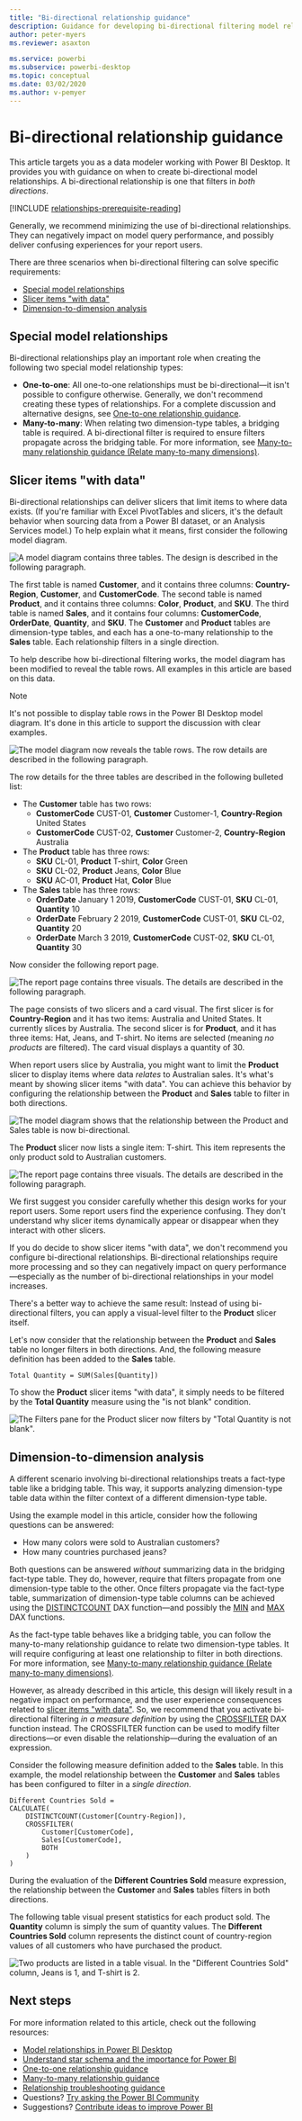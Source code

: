 ```yaml
---
title: "Bi-directional relationship guidance"
description: Guidance for developing bi-directional filtering model relationships.
author: peter-myers
ms.reviewer: asaxton

ms.service: powerbi
ms.subservice: powerbi-desktop
ms.topic: conceptual
ms.date: 03/02/2020
ms.author: v-pemyer
---
```


# Bi-directional relationship guidance

This article targets you as a data modeler working with Power BI Desktop. It provides you with guidance on when to create bi-directional model relationships. A bi-directional relationship is one that filters in _both directions_.

[!INCLUDE [relationships-prerequisite-reading](includes/relationships-prerequisite-reading.md)]

Generally, we recommend minimizing the use of bi-directional relationships. They can negatively impact on model query performance, and possibly deliver confusing experiences for your report users.

There are three scenarios when bi-directional filtering can solve specific requirements:

- [Special model relationships](#special-model-relationships)
- [Slicer items "with data"](#slicer-items-with-data)
- [Dimension-to-dimension analysis](#dimension-to-dimension-analysis)

## Special model relationships

Bi-directional relationships play an important role when creating the following two special model relationship types:

- **One-to-one**: All one-to-one relationships must be bi-directional—it isn't possible to configure otherwise. Generally, we don't recommend creating these types of relationships. For a complete discussion and alternative designs, see [One-to-one relationship guidance](relationships-one-to-one.md).
- **Many-to-many**: When relating two dimension-type tables, a bridging table is required. A bi-directional filter is required to ensure filters propagate across the bridging table. For more information, see [Many-to-many relationship guidance (Relate many-to-many dimensions)](relationships-many-to-many.md#relate-many-to-many-dimensions).

## Slicer items "with data"

Bi-directional relationships can deliver slicers that limit items to where data exists. (If you're familiar with Excel PivotTables and slicers, it's the default behavior when sourcing data from a Power BI dataset, or an Analysis Services model.) To help explain what it means, first consider the following model diagram.

![A model diagram contains three tables. The design is described in the following paragraph.](media/relationships-bidirectional-filtering/sales-model-diagram.png)

The first table is named **Customer**, and it contains three columns: **Country-Region**, **Customer**, and **CustomerCode**. The second table is named **Product**, and it contains three columns: **Color**, **Product**, and **SKU**. The third table is named **Sales**, and it contains four columns: **CustomerCode**, **OrderDate**, **Quantity**, and **SKU**. The **Customer** and **Product** tables are dimension-type tables, and each has a one-to-many relationship to the **Sales** table. Each relationship filters in a single direction.

To help describe how bi-directional filtering works, the model diagram has been modified to reveal the table rows. All examples in this article are based on this data.

> [!NOTE]
> It's not possible to display table rows in the Power BI Desktop model diagram. It's done in this article to support the discussion with clear examples.

![The model diagram now reveals the table rows. The row details are described in the following paragraph.](media/relationships-bidirectional-filtering/sales-model-diagram-rows.png)

The row details for the three tables are described in the following bulleted list:

- The **Customer** table has two rows:
  - **CustomerCode** CUST-01, **Customer** Customer-1, **Country-Region** United States
  - **CustomerCode** CUST-02, **Customer** Customer-2, **Country-Region** Australia
- The **Product** table has three rows:
  - **SKU** CL-01, **Product** T-shirt, **Color** Green
  - **SKU** CL-02, **Product** Jeans, **Color** Blue
  - **SKU** AC-01, **Product** Hat, **Color** Blue
- The **Sales** table has three rows:
  - **OrderDate** January 1 2019, **CustomerCode** CUST-01, **SKU** CL-01, **Quantity** 10
  - **OrderDate** February 2 2019, **CustomerCode** CUST-01, **SKU** CL-02, **Quantity** 20
  - **OrderDate** March 3 2019, **CustomerCode** CUST-02, **SKU** CL-01, **Quantity** 30

Now consider the following report page.

![The report page contains three visuals. The details are described in the following paragraph.](media/relationships-bidirectional-filtering/sales-report-no-bi-directional-filter.png)

The page consists of two slicers and a card visual. The first slicer is for **Country-Region** and it has two items: Australia and United States. It currently slices by Australia. The second slicer is for **Product**, and it has three items: Hat, Jeans, and T-shirt. No items are selected (meaning _no products_ are filtered). The card visual displays a quantity of 30.

When report users slice by Australia, you might want to limit the **Product** slicer to display items where data _relates_ to Australian sales. It's what's meant by showing slicer items "with data". You can achieve this behavior by configuring the relationship between the **Product** and **Sales** table to filter in both directions.

![The model diagram shows that the relationship between the Product and Sales table is now bi-directional.](media/relationships-bidirectional-filtering/sales-model-diagram-rows-bi-directional-filter.png)

The **Product** slicer now lists a single item: T-shirt. This item represents the only product sold to Australian customers.

![The report page contains three visuals. The details are described in the following paragraph.](media/relationships-bidirectional-filtering/sales-report-bi-directional-filter.png)

We first suggest you consider carefully whether this design works for your report users. Some report users find the experience confusing. They don't understand why slicer items dynamically appear or disappear when they interact with other slicers.

If you do decide to show slicer items "with data", we don't recommend you configure bi-directional relationships. Bi-directional relationships require more processing and so they can negatively impact on query performance—especially as the number of bi-directional relationships in your model increases.

There's a better way to achieve the same result: Instead of using bi-directional filters, you can apply a visual-level filter to the **Product** slicer itself.

Let's now consider that the relationship between the **Product** and **Sales** table no longer filters in both directions. And, the following measure definition has been added to the **Sales** table.

```dax
Total Quantity = SUM(Sales[Quantity])
```

To show the **Product** slicer items "with data", it simply needs to be filtered by the **Total Quantity** measure using the "is not blank" condition.

![The Filters pane for the Product slicer now filters by "Total Quantity is not blank".](media/relationships-bidirectional-filtering/filter-product-slicer-measure-is-not-blank.png)

## Dimension-to-dimension analysis

A different scenario involving bi-directional relationships treats a fact-type table like a bridging table. This way, it supports analyzing dimension-type table data within the filter context of a different dimension-type table.

Using the example model in this article, consider how the following questions can be answered:

- How many colors were sold to Australian customers?
- How many countries purchased jeans?

Both questions can be answered _without_ summarizing data in the bridging fact-type table. They do, however, require that filters propagate from one dimension-type table to the other. Once filters propagate via the fact-type table, summarization of dimension-type table columns can be achieved using the [DISTINCTCOUNT](/dax/distinctcount-function-dax) DAX function—and possibly the [MIN](/dax/min-function-dax) and [MAX](/dax/max-function-dax) DAX functions.

As the fact-type table behaves like a bridging table, you can follow the many-to-many relationship guidance to relate two dimension-type tables. It will require configuring at least one relationship to filter in both directions. For more information, see [Many-to-many relationship guidance (Relate many-to-many dimensions)](relationships-many-to-many.md#relate-many-to-many-dimensions).

However, as already described in this article, this design will likely result in a negative impact on performance, and the user experience consequences related to [slicer items "with data"](#slicer-items-with-data). So, we recommend that you activate bi-directional filtering _in a measure definition_ by using the [CROSSFILTER](/dax/crossfilter-function) DAX function instead. The CROSSFILTER function can be used to modify filter directions—or even disable the relationship—during the evaluation of an expression.

Consider the following measure definition added to the **Sales** table. In this example, the model relationship between the **Customer** and **Sales** tables has been configured to filter in a _single direction_.

```dax
Different Countries Sold =
CALCULATE(
    DISTINCTCOUNT(Customer[Country-Region]),
    CROSSFILTER(
        Customer[CustomerCode],
        Sales[CustomerCode],
        BOTH
    )
)
```

During the evaluation of the **Different Countries Sold** measure expression, the relationship between the **Customer** and **Sales** tables filters in both directions.

The following table visual present statistics for each product sold. The **Quantity** column is simply the sum of quantity values. The **Different Countries Sold** column represents the distinct count of country-region values of all customers who have purchased the product.

![Two products are listed in a table visual. In the "Different Countries Sold" column, Jeans is 1, and T-shirt is 2.](media/relationships-bidirectional-filtering/country-sales-crossfilter-function.png)

## Next steps

For more information related to this article, check out the following resources:

- [Model relationships in Power BI Desktop](../desktop-relationships-understand.md)
- [Understand star schema and the importance for Power BI](star-schema.md)
- [One-to-one relationship guidance](relationships-one-to-one.md)
- [Many-to-many relationship guidance](relationships-many-to-many.md)
- [Relationship troubleshooting guidance](relationships-troubleshoot.md)
- Questions? [Try asking the Power BI Community](https://community.powerbi.com/)
- Suggestions? [Contribute ideas to improve Power BI](https://ideas.powerbi.com/)

